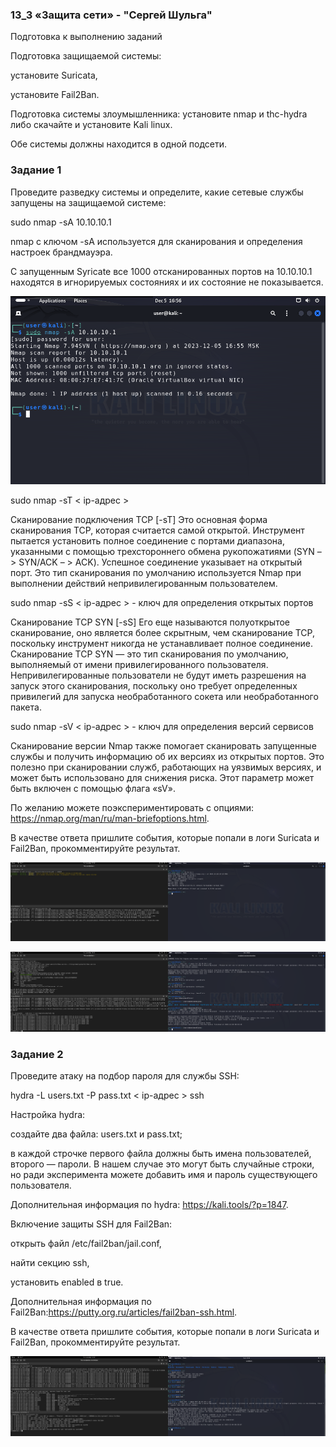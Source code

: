 ### 13_3 «Защита сети» - "Сергей Шульга"

Подготовка к выполнению заданий

Подготовка защищаемой системы:

установите Suricata,

установите Fail2Ban.

Подготовка системы злоумышленника: установите nmap и thc-hydra либо скачайте и установите Kali linux.

Обе системы должны находится в одной подсети.

### Задание 1
Проведите разведку системы и определите, какие сетевые службы запущены на защищаемой системе:

sudo nmap -sA 10.10.10.1 

nmap  с ключом -sA используется для сканирования и определения настроек брандмауэра.

С запущенным Syricate все 1000 отсканированных портов на 10.10.10.1 находятся в игнорируемых состояниях и их состояние не показывается.

![alt text](https://github.com/SergeiShulga/13_3/blob/main/img/001.png)



sudo nmap -sT < ip-адрес > 

Сканирование подключения TCP [-sT]
Это основная форма сканирования TCP, которая считается самой открытой. Инструмент пытается установить полное соединение с портами диапазона, указанными с помощью трехстороннего обмена рукопожатиями (SYN – > SYN/ACK – > ACK). Успешное соединение указывает на открытый порт. Это тип сканирования по умолчанию используется Nmap при выполнении действий непривилегированным пользователем.

sudo nmap -sS < ip-адрес > - ключ для определения открытых портов

Сканирование TCP SYN [-sS]
Его еще называются полуоткрытое сканирование, оно является более скрытным, чем сканирование TCP, поскольку инструмент никогда не устанавливает полное соединение. Сканирование TCP SYN — это тип сканирования по умолчанию, выполняемый от имени привилегированного пользователя. Непривилегированные пользователи не будут иметь разрешения на запуск этого сканирования, поскольку оно требует определенных привилегий для запуска необработанного сокета или необработанного пакета.

sudo nmap -sV < ip-адрес > - ключ для определения версий сервисов

Сканирование версии
Nmap также помогает сканировать запущенные службы и получить информацию об их версиях из открытых портов. Это полезно при сканировании служб, работающих на уязвимых версиях, и может быть использовано для снижения риска. Этот параметр может быть включен с помощью флага «sV».

По желанию можете поэкспериментировать с опциями: https://nmap.org/man/ru/man-briefoptions.html.

В качестве ответа пришлите события, которые попали в логи Suricata и Fail2Ban, прокомментируйте результат.

![alt text](https://github.com/SergeiShulga/13_3/blob/main/img/2023-12-03_08-48-03.png)

![ait text](https://github.com/SergeiShulga/13_3/blob/main/img/2023-12-03_09-35-47.png)

### Задание 2
Проведите атаку на подбор пароля для службы SSH:

hydra -L users.txt -P pass.txt < ip-адрес > ssh

Настройка hydra:

создайте два файла: users.txt и pass.txt;

в каждой строчке первого файла должны быть имена пользователей, второго — пароли. В нашем случае это могут быть случайные строки, но ради эксперимента можете добавить имя и пароль существующего пользователя.

Дополнительная информация по hydra: https://kali.tools/?p=1847.

Включение защиты SSH для Fail2Ban:

открыть файл /etc/fail2ban/jail.conf,

найти секцию ssh,

установить enabled в true.

Дополнительная информация по Fail2Ban:https://putty.org.ru/articles/fail2ban-ssh.html.

В качестве ответа пришлите события, которые попали в логи Suricata и Fail2Ban, прокомментируйте результат.

![alt text](https://github.com/SergeiShulga/13_3/blob/main/img/2023-12-04_14-36-23.png)
